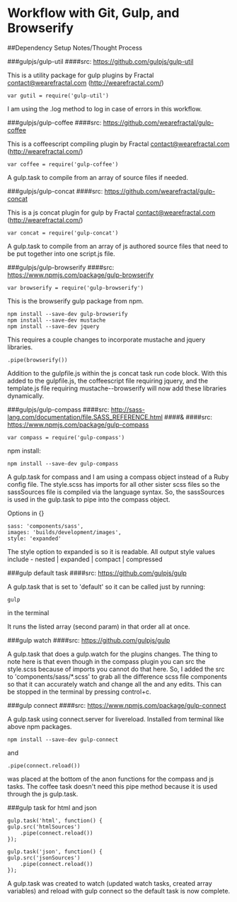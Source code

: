 # Workflow with Git, Gulp, and Browserify

##Dependency Setup Notes/Thought Process

###gulpjs/gulp-util
####src: https://github.com/gulpjs/gulp-util

This is a utility package for gulp plugins by 
Fractal <contact@wearefractal.com> (http://wearefractal.com/)
	
	var gutil = require('gulp-util')


I am using the .log method to log in case of errors in this workflow.

###gulpjs/gulp-coffee
####src: https://github.com/wearefractal/gulp-coffee

This is a coffeescript compiling plugin by 
Fractal <contact@wearefractal.com> (http://wearefractal.com/)

	var coffee = require('gulp-coffee')

A gulp.task to compile from an array of source files
if needed.

###gulpjs/gulp-concat
####src: https://github.com/wearefractal/gulp-concat

This is a js concat plugin for gulp by 
Fractal <contact@wearefractal.com> (http://wearefractal.com/)

	
	var concat = require('gulp-concat')
	

A gulp.task to compile from an array of js authored source files
that need to be put together into one script.js file.

###gulpjs/gulp-browserify
####src: https://www.npmjs.com/package/gulp-browserify

	var browserify = require('gulp-browserify')

This is the browserify gulp package from npm.
	
	npm install --save-dev gulp-browserify
	npm install --save-dev mustache
	npm install --save-dev jquery

This requires a couple changes to incorporate mustache and jquery libraries.

	.pipe(browserify())

Addition to the gulpfile.js within the js concat task run code block.
With this added to the gulpfile.js, the coffeescript file requiring jquery, and the template.js
file requiring mustache--browserify will now add these libraries dynamically.

###gulpjs/gulp-compass
####src: http://sass-lang.com/documentation/file.SASS_REFERENCE.html 
####&
####src: https://www.npmjs.com/package/gulp-compass

	var compass = require('gulp-compass')

npm install:

	npm install --save-dev gulp-compass

A gulp.task for compass and I am using a compass object instead of a 
Ruby config file. The style.scss has imports for all other sister scss files so the sassSources
file is compiled via the language syntax. So, the sassSources is used in the gulp.task to pipe into
the compass object. 

Options in {}

	sass: 'components/sass',
	images: 'builds/development/images',
	style: 'expanded'

The style option to expanded is so it is readable. All output style values include -
nested | expanded | compact | compressed

###gulp default task
####src: https://github.com/gulpjs/gulp

A gulp.task that is set to 'default' so it can be called just by running:

	gulp

in the terminal

It runs the listed array (second param) in that order all at once.

###gulp watch
####src: https://github.com/gulpjs/gulp

A gulp.task that does a gulp.watch for the plugins changes. The thing to note here is that even though in the compass plugin you can src the style.scss because of imports you cannot do that here. So, I added the src to 'components/sass/*.scss' to grab all the difference scss file components so that it can accurately watch and change all the and any edits. This can be stopped in the terminal by pressing control+c.

###gulp connect
####src: https://www.npmjs.com/package/gulp-connect

A gulp.task using connect.server for livereload. Installed from terminal like above npm packages.

	npm install --save-dev gulp-connect

and

	.pipe(connect.reload())

was placed at the bottom of the anon functions for the compass and js tasks. The coffee task doesn't need this pipe method because it is used through the js gulp.task.

###gulp task for html and json

	gulp.task('html', function() {
    gulp.src('htmlSources')
        .pipe(connect.reload())
	});

	gulp.task('json', function() {
    gulp.src('jsonSources')
        .pipe(connect.reload())
	});

A gulp.task was created to watch (updated watch tasks, created array variables) and reload with gulp connect so the default task is now complete.



